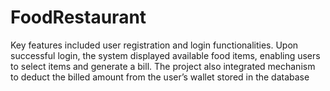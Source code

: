 # FoodRestaurant
 Key features included user registration and login functionalities. Upon successful login, the system displayed available food items, enabling users to select items and generate a bill. The project also integrated mechanism to deduct the billed amount from the user’s wallet stored in the database
